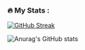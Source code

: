 ### :fire: My Stats :

[![GitHub Streak](https://streak-stats.demolab.com?user=Hieronius&theme=dark)](https://git.io/streak-stats)

![Anurag's GitHub stats](https://github-readme-stats.vercel.app/api?username=Hieronius&show_icons=true&theme=radical)
